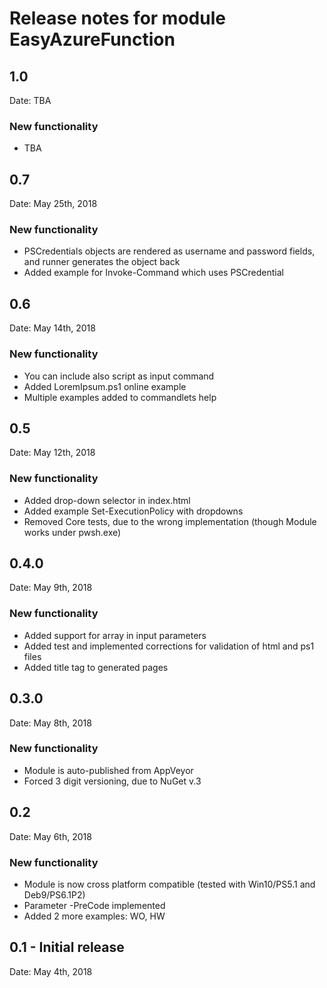 # Release notes for module EasyAzureFunction

## 1.0

Date: TBA

### New functionality

- TBA

## 0.7

Date: May 25th, 2018

### New functionality

- PSCredentials objects are rendered as username and password fields, and runner generates the object back
- Added example for Invoke-Command which uses PSCredential

## 0.6

Date: May 14th, 2018

### New functionality

- You can include also script as input command
- Added LoremIpsum.ps1 online example
- Multiple examples added to commandlets help

## 0.5

Date: May 12th, 2018

### New functionality

- Added drop-down selector in index.html
- Added example Set-ExecutionPolicy with dropdowns
- Removed Core tests, due to the wrong implementation (though Module works under pwsh.exe)

## 0.4.0

Date: May 9th, 2018

### New functionality

- Added support for array in input parameters
- Added test and implemented corrections for validation of html and ps1 files
- Added title tag to generated pages

## 0.3.0

Date: May 8th, 2018

### New functionality

- Module is auto-published from AppVeyor
- Forced 3 digit versioning, due to NuGet v.3

## 0.2

Date: May 6th, 2018

### New functionality

- Module is now cross platform compatible (tested with Win10/PS5.1 and Deb9/PS6.1P2)
- Parameter -PreCode implemented
- Added 2 more examples: WO, HW

## 0.1 - Initial release

Date: May 4th, 2018
